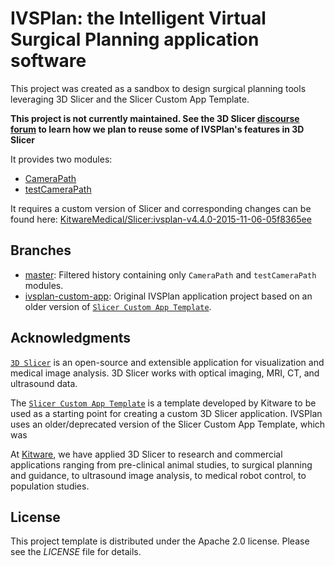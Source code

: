 # IVSPlan: the Intelligent Virtual Surgical Planning application software

This project was created as a sandbox to design surgical planning tools leveraging 3D Slicer and the Slicer Custom App Template.

 **This project is not currently maintained. See the 3D Slicer [discourse forum] to learn how we plan to reuse some of IVSPlan's features in 3D Slicer**

It provides two modules:

* [CameraPath](./Modules/Loadable/CameraPath)
* [testCameraPath](./Modules/Scripted/testCameraPath)

It requires a custom version of Slicer and corresponding changes can be found here: [KitwareMedical/Slicer:ivsplan-v4.4.0-2015-11-06-05f8365ee](https://github.com/KitwareMedical/Slicer/compare/05f8365ee...KitwareMedical:ivsplan-v4.4.0-2015-11-06-05f8365ee)


## Branches

* [master](../../tree/master): Filtered history containing only `CameraPath` and `testCameraPath` modules.
* [ivsplan-custom-app](../../tree/ivsplan-custom-app): Original IVSPlan application project based on an older version of [`Slicer Custom App Template`].

## Acknowledgments

[`3D Slicer`] is an open-source and extensible application for visualization and medical image analysis. 3D Slicer works with optical imaging, MRI, CT, and ultrasound data.

The [`Slicer Custom App Template`] is a template developed by Kitware to be used as a starting point for creating a custom 3D Slicer application. IVSPlan uses an older/deprecated version of the Slicer Custom App Template, which was 

At [Kitware], we have applied 3D Slicer to research and commercial applications ranging from pre-clinical animal studies, to surgical planning and guidance, to ultrasound image analysis, to medical robot control, to population studies.

## License

This project template is distributed under the Apache 2.0 license. Please see
the *LICENSE* file for details.


[discourse forum]: https://discourse.slicer.org/t/support-for-keyframe-based-animation
[`3D Slicer`]: https://slicer.org
[`Slicer Custom App Template`]: https://github.com/KitwareMedical/SlicerCustomAppTemplate
[Kitware]: https://www.kitware.com
